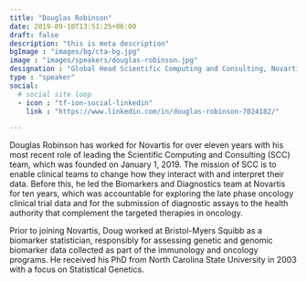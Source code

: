 ```yaml
---
title: "Douglas Robinson"
date: 2019-09-10T13:51:25+06:00
draft: false
description: "this is meta description"
bgImage : "images/bg/cta-bg.jpg"
image : "images/speakers/douglas-robinson.jpg"
designation : "Global Head Scientific Computing and Consulting, Novartis"
type : "speaker"
social:
  # social site loop
  - icon : "tf-ion-social-linkedin"
    link : "https://www.linkedin.com/in/douglas-robinson-7024182/"

---
```


Douglas Robinson has worked for Novartis for over eleven years with his most recent role of leading the Scientific Computing and Consulting (SCC) team, which was founded on January 1, 2019.  The mission of SCC is to enable clinical teams to change how they interact with and interpret their data.  Before this, he led the Biomarkers and Diagnostics team at Novartis for ten years, which was accountable for exploring the late phase oncology clinical trial data and for the submission of diagnostic assays to the health authority that complement the targeted therapies in oncology. 


Prior to joining Novartis, Doug worked at Bristol-Myers Squibb as a biomarker statistician, responsibly for assessing genetic and genomic biomarker data collected as part of the immunology and oncology programs.  He received his PhD from North Carolina State University in 2003 with a focus on Statistical Genetics.
